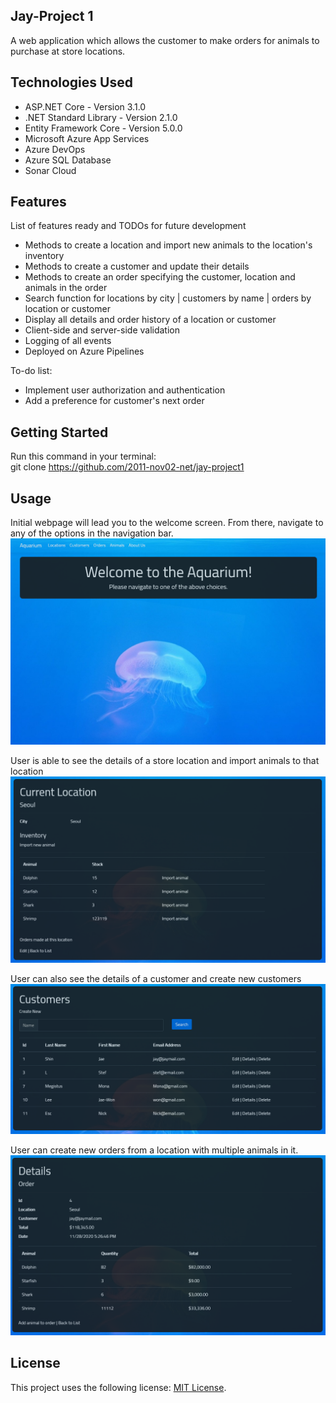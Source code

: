 ## Jay-Project 1  

A web application which allows the customer to make orders for animals to purchase at store locations.  


## Technologies Used  

- ASP.NET Core - Version 3.1.0  
- .NET Standard Library - Version 2.1.0  
- Entity Framework Core - Version 5.0.0  
- Microsoft Azure App Services  
- Azure DevOps  
- Azure SQL Database 
- Sonar Cloud  

## Features  

List of features ready and TODOs for future development

- Methods to create a location and import new animals to the location's inventory  
- Methods to create a customer and update their details  
- Methods to create an order specifying the customer, location and animals in the order  
- Search function for locations by city | customers by name | orders by location or customer  
- Display all details and order history of a location or customer  
- Client-side and server-side validation  
- Logging of all events  
- Deployed on Azure Pipelines  
  
To-do list:  
- Implement user authorization and authentication  
- Add a preference for customer's next order  

## Getting Started  

Run this command in your terminal:  
git clone https://github.com/2011-nov02-net/jay-project1  

## Usage  

Initial webpage will lead you to the welcome screen. From there, navigate to any of the options in the navigation bar.  
![Welcome page](/Aqua.WebApp/wwwroot/images/WelcomeScreen.png)

User is able to see the details of a store location and import animals to that location  
![Location page](/Aqua.WebApp/wwwroot/images/Location.png)

User can also see the details of a customer and create new customers  
![Customer page](/Aqua.WebApp/wwwroot/images/Customer.png)

User can create new orders from a location with multiple animals in it.  
![Order page](/Aqua.WebApp/wwwroot/images/Order.png)

## License  
This project uses the following license: [MIT License](https://github.com/git/git-scm.com/blob/master/MIT-LICENSE.txt).